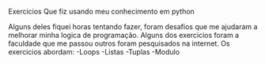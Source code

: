 Exercicios Que fiz usando meu conhecimento em python

Alguns deles fiquei horas tentando fazer, foram desafios que
me ajudaram a melhorar minha logica de programação. Alguns dos exercicios foram
a faculdade que me passou outros foram pesquisados na internet. Os exercicios
abordam:
-Loops
-Listas
-Tuplas
-Modulo
